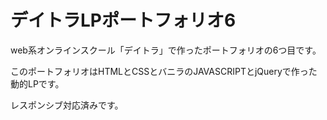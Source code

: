 # デイトラLPポートフォリオ6

web系オンラインスクール「デイトラ」で作ったポートフォリオの6つ目です。

このポートフォリオはHTMLとCSSとバニラのJAVASCRIPTとjQueryで作った動的LPです。

レスポンシブ対応済みです。
